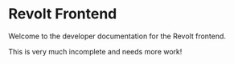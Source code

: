 # Revolt Frontend

Welcome to the developer documentation for the Revolt frontend.

This is very much incomplete and needs more work!
